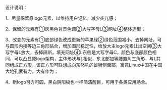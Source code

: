 设计说明：

1、尽量保留原logo元素，以维持用户记忆，减少突兀感；

2、保留的元素有①灰黑色背景色调②大写字母L③网址④整体造型；

3、改变的元素有①底部绿色改成更新的苹果绿②绿色范围减小，去掉网址，可与圆形内接等边三角形贴合，增加图形稳定性，给放大主logo元素让出空间③大写字母L放大，去掉隔断，填充网址④L东侧是大写字母C，颜色与底部颜色相同，可以凸显原logo架构，主体形状与L相似，东北部加等腰直角三角形，与L共同组成正方形，该正方形可联想成向东怒吼的雄狮侧面部，寓意Linux中国在中国大地孔武有力，大有作为；

4、新logo可方可圆，黑白阴阳稿也一样简洁醒目，可用于各类应用场合。
